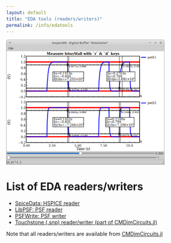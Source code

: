 ```yaml
---
layout: default
title: "EDA tools (readers/writers)"
permalink: /info/edatools
---
```


<img src="https://github.com/ma-laforge/FileRepo/blob/master/InspectDR/sampleplots/demo11.png" width="425">

# List of EDA readers/writers
 - [SpiceData: HSPICE reader](https://github.com/ma-laforge/SpiceData.jl)
 - [LibPSF: PSF reader](https://github.com/ma-laforge/LibPSF.jl)
 - [PSFWrite: PSF writer](https://github.com/ma-laforge/PSFWrite.jl)
 - [Touchstone (.snp) reader/writer (part of CMDimCircuits.jl)](https://github.com/ma-laforge/CMDimCircuits.jl/blob/master/doc/EDAData.md)

Note that all readers/writers are available from [CMDimCircuits.jl](https://github.com/ma-laforge/CMDimCircuits.jl/blob/master/doc/EDAData.md)

